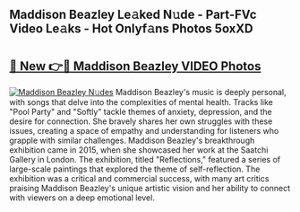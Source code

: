 ## Maddison Beazley Le𝚊ked N𝚞de - Part-FVc Video Le𝚊ks - Hot Onlyf𝚊ns Photos 5oxXD

# <h2><a href="http://ac33994.deff.icu/?id=Maddison+Beazley">🔗 New 👉🔴 Maddison Beazley VIDEO Photos</a></h2>

[![Maddison Beazley N𝚞des](https://i.imgur.com/rIISA9y.gif)](http://ac33994.deff.icu/?id=Maddison+Beazley)
Maddison Beazley's music is deeply personal, with songs that delve into the complexities of mental health. Tracks like "Pool Party" and "Softly" tackle themes of anxiety, depression, and the desire for connection. She bravely shares her own struggles with these issues, creating a space of empathy and understanding for listeners who grapple with similar challenges. Maddison Beazley's breakthrough exhibition came in 2015, when she showcased her work at the Saatchi Gallery in London. The exhibition, titled "Reflections," featured a series of large-scale paintings that explored the theme of self-reflection. The exhibition was a critical and commercial success, with many art critics praising Maddison Beazley's unique artistic vision and her ability to connect with viewers on a deep emotional level.
